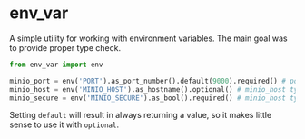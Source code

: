 # env_var

A simple utility for working with environment variables. The main goal was to provide proper type check.

```python
from env_var import env

minio_port = env('PORT').as_port_number().default(9000).required() # port type hint is `int`
minio_host = env('MINIO_HOST').as_hostname().optional() # minio_host type hint is `str | None`
minio_secure = env('MINIO_SECURE').as_bool().required() # minio_host type hint is `bool`
```

Setting `default` will result in always returning a value, so it makes little sense to use it with `optional`.
